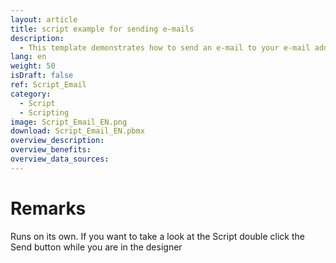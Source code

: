 ```yaml
---
layout: article
title: script example for sending e-mails
description: 
  - This template demonstrates how to send an e-mail to your e-mail address directly from the Peakboard Box. To do this, you must connect a keyboard to the Peakboard Box and, if necessary, a mouse.
lang: en
weight: 50
isDraft: false
ref: Script_Email
category:
  - Script
  - Scripting
image: Script_Email_EN.png
download: Script_Email_EN.pbmx
overview_description:
overview_benefits:
overview_data_sources:
---
```

# Remarks
Runs on its own. If you want to take a look at the Script double click the Send button while you are in the designer 